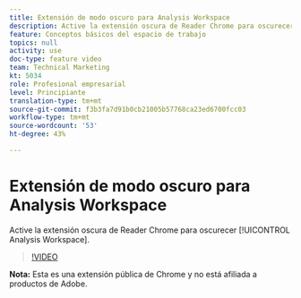 ```yaml
---
title: Extensión de modo oscuro para Analysis Workspace
description: Active la extensión oscura de Reader Chrome para oscurecer Analysis Workspace.
feature: Conceptos básicos del espacio de trabajo
topics: null
activity: use
doc-type: feature video
team: Technical Marketing
kt: 5034
role: Profesional empresarial
level: Principiante
translation-type: tm+mt
source-git-commit: f3b3fa7d91b0cb21005b57768ca23ed6700fcc03
workflow-type: tm+mt
source-wordcount: '53'
ht-degree: 43%

---
```



# Extensión de modo oscuro para Analysis Workspace

Active la extensión oscura de Reader Chrome para oscurecer [!UICONTROL Analysis Workspace].

>[!VIDEO](https://video.tv.adobe.com/v/33774/?quality=12)

**Nota:** Esta es una extensión pública de Chrome y no está afiliada a productos de Adobe.
